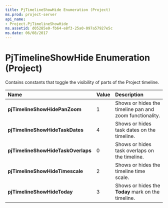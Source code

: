```yaml
---
title: PjTimelineShowHide Enumeration (Project)
ms.prod: project-server
api_name:
- Project.PjTimelineShowHide
ms.assetid: d05285e0-fb64-e8f3-25a0-097a57927e5c
ms.date: 06/08/2017
---
```



# PjTimelineShowHide Enumeration (Project)

Contains constants that toggle the visibility of parts of the Project timeline.



|**Name**|**Value**|**Description**|
|:-----|:-----|:-----|
|**pjTimelineShowHidePanZoom**|1|Shows or hides the timeline pan and zoom functionality.|
|**pjTimelineShowHideTaskDates**|4|Shows or hides task dates on the timeline.|
|**pjTimelineShowHideTaskOverlaps**|0|Shows or hides task overlaps on the timeline.|
|**pjTimelineShowHideTimescale**|2|Shows or hides the timeline time scale.|
|**pjTimelineShowHideToday**|3|Shows or hides the **Today** mark on the timeline.|

